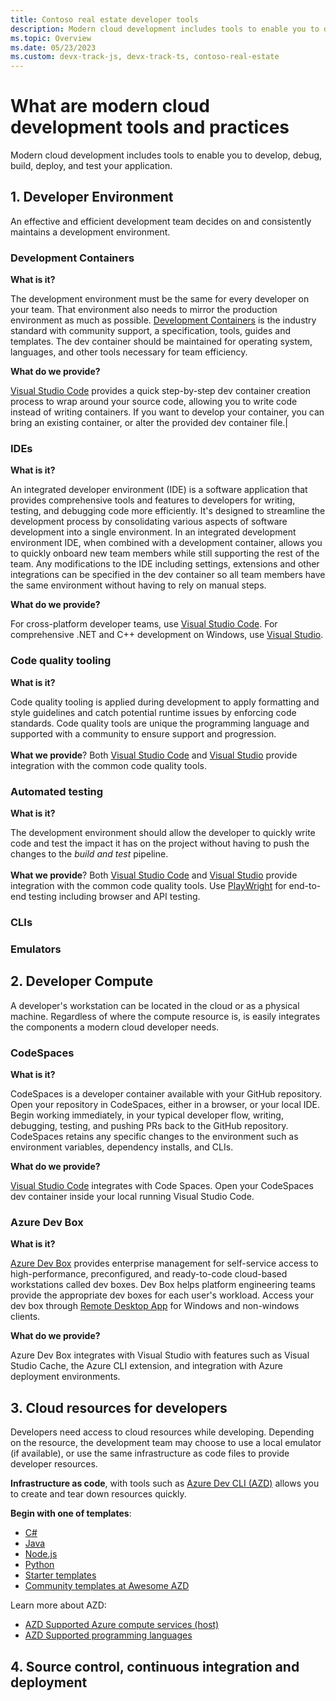 ```yaml
---
title: Contoso real estate developer tools
description: Modern cloud development includes tools to enable you to develop, debug, build, deploy, and test your application.
ms.topic: Overview
ms.date: 05/23/2023
ms.custom: devx-track-js, devx-track-ts, contoso-real-estate
---
```


# What are modern cloud development tools and practices

Modern cloud development includes tools to enable you to develop, debug, build, deploy, and test your application. 

## 1. Developer Environment

An effective and efficient development team decides on and consistently maintains a development environment. 


### Development Containers

**What is it?** 

The development environment must be the same for every developer on your team. That environment also needs to mirror the production environment as much as possible. [Development Containers](https://containers.dev/) is the industry standard with community support, a specification, tools, guides and templates. The dev container should be maintained for operating system, languages, and other tools necessary for team efficiency.

**What do we provide?** 

[Visual Studio Code](https://code.visualstudio.com/docs/devcontainers/containers) provides a quick step-by-step dev container creation process to wrap around your source code, allowing you to write code instead of writing containers. If you want to develop your container, you can bring an existing container, or alter the provided dev container file.|

### IDEs

**What is it?** 

An integrated developer environment (IDE) is a software application that provides comprehensive tools and features to developers for writing, testing, and debugging code more efficiently. It's designed to streamline the development process by consolidating various aspects of software development into a single environment. In an integrated development environment IDE, when combined with a development container, allows you to quickly onboard new team members while still supporting the rest of the team. Any modifications to the IDE including settings, extensions and other integrations can be specified in the dev container so all team members have the same environment without having to rely on manual steps. 

**What do we provide?** 

For cross-platform developer teams, use [Visual Studio Code](https://code.visualstudio.com/). For comprehensive .NET and C++ development on Windows, use [Visual Studio](/visualstudio/windows).

### Code quality tooling

**What is it?** 

Code quality tooling is applied during development to apply formatting and style guidelines and catch potential runtime issues by enforcing code standards. Code quality tools are unique the programming language and supported with a community to ensure support and progression.<br><br>**What we provide**? Both [Visual Studio Code](https://code.visualstudio.com/) and [Visual Studio](/visualstudio/windows) provide integration with the common code quality tools.

### Automated testing

**What is it?** 

The development environment should allow the developer to quickly write code and test the impact it has on the project without having to push the changes to the _build and test_ pipeline. <br><br>**What we provide**? Both [Visual Studio Code](https://code.visualstudio.com/) and [Visual Studio](/visualstudio/windows) provide integration with the common code quality tools. Use [PlayWright](https://playwright.dev/docs/intro) for end-to-end testing including browser and API testing.

### CLIs

### Emulators

## 2. Developer Compute

A developer's workstation can be located in the cloud or as a physical machine. Regardless of where the compute resource is, is easily integrates the components a modern cloud developer needs.

### CodeSpaces

**What is it?** 

CodeSpaces is a developer container available with your GitHub repository. Open your repository in CodeSpaces, either in a browser, or your local IDE. Begin working immediately, in your typical developer flow, writing, debugging, testing, and pushing PRs back to the GitHub repository. CodeSpaces retains any specific changes to the environment such as environment variables, dependency installs, and CLIs. 

**What do we provide?** 

[Visual Studio Code](https://code.visualstudio.com/) integrates with Code Spaces. Open your CodeSpaces dev container inside your local running Visual Studio Code. 

### Azure Dev Box

**What is it?** 

[Azure Dev Box](/azure/dev-box) provides enterprise management for self-service access to high-performance, preconfigured, and ready-to-code cloud-based workstations called dev boxes. Dev Box helps platform engineering teams provide the appropriate dev boxes for each user's workload. Access your dev box through [Remote Desktop App](/azure/dev-box/tutorial-connect-to-dev-box-with-remote-desktop-app?tabs=non-Windows) for Windows and non-windows clients.

**What do we provide?** 

Azure Dev Box integrates with Visual Studio with features such as Visual Studio Cache, the Azure CLI extension, and integration with Azure deployment environments.

## 3. Cloud resources for developers

Developers need access to cloud resources while developing. Depending on the resource, the development team may choose to use a local emulator (if available), or use the same infrastructure as code files to provide developer resources. 

**Infrastructure as code**, with tools such as [Azure Dev CLI (AZD)](/azure/developer/azure-developer-cli/overview) allows you to create and tear down resources quickly. 


**Begin with one of templates**:

* [C#](/azure/developer/azure-developer-cli/azd-templates?tabs=csharp#choose-a-template)
* [Java](/azure/developer/azure-developer-cli/azd-templates?tabs=java#choose-a-template)
* [Node.js](/azure/developer/azure-developer-cli/azd-templates?tabs=nodejs#choose-a-template)
* [Python](/azure/developer/azure-developer-cli/azd-templates?tabs=python#choose-a-template)
* [Starter templates](/azure/developer/azure-developer-cli/azd-templates?tabs=starter-IaC#choose-a-template)
* [Community templates at Awesome AZD](https://aka.ms/awesome-azd)

Learn more about AZD:

* [AZD Supported Azure compute services (host)](/azure/developer/azure-developer-cli/supported-languages-environments#supported-azure-compute-services-host)
* [AZD Supported programming languages](/azure/developer/azure-developer-cli/supported-languages-environments#supported-programming-languages)


## 4. Source control, continuous integration and deployment



